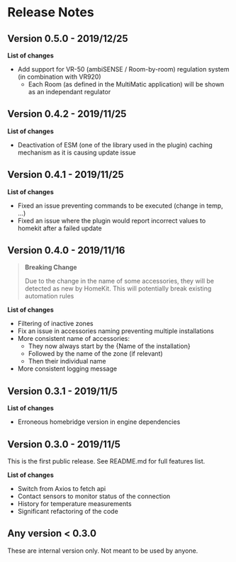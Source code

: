 # Release Notes

## Version 0.5.0 - 2019/12/25

**List of changes**

-   Add support for VR-50 (ambiSENSE / Room-by-room) regulation system (in combination with VR920)
    -   Each Room (as defined in the MultiMatic application) will be shown as an independant regulator

## Version 0.4.2 - 2019/11/25

**List of changes**

-   Deactivation of ESM (one of the library used in the plugin) caching mechanism as it is causing update issue

## Version 0.4.1 - 2019/11/25

**List of changes**

-   Fixed an issue preventing commands to be executed (change in temp, ...)
-   Fixed an issue where the plugin would report incorrect values to homekit after a failed update

## Version 0.4.0 - 2019/11/16

> **Breaking Change**
>
> Due to the change in the name of some accessories, they will be detected as new by HomeKit. This will potentially break existing automation rules

**List of changes**

-   Filtering of inactive zones
-   Fix an issue in accessories naming preventing multiple installations
-   More consistent name of accessories:
    -   They now always start by the {Name of the installation}
    -   Followed by the name of the zone (if relevant)
    -   Then their individual name
-   More consistent logging message

## Version 0.3.1 - 2019/11/5

**List of changes**

-   Erroneous homebridge version in engine dependencies

## Version 0.3.0 - 2019/11/5

This is the first public release.
See README.md for full features list.

**List of changes**

-   Switch from Axios to fetch api
-   Contact sensors to monitor status of the connection
-   History for temperature measurements
-   Significant refactoring of the code

## Any version < 0.3.0

These are internal version only. Not meant to be used by anyone.
